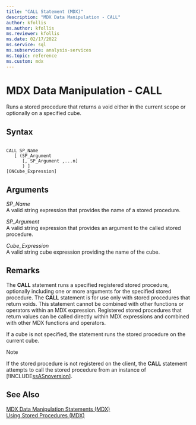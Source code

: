 ```yaml
---
title: "CALL Statement (MDX)"
description: "MDX Data Manipulation - CALL"
author: kfollis
ms.author: kfollis
ms.reviewer: kfollis
ms.date: 02/17/2022
ms.service: sql
ms.subservice: analysis-services
ms.topic: reference
ms.custom: mdx
---
```

# MDX Data Manipulation - CALL


  Runs a stored procedure that returns a void either in the current scope or optionally on a specified cube.  
  
## Syntax  
  
```  
  
CALL SP_Name   
   [ (SP_Argument   
      [, SP_Argument ,...n]  
      ) ]   
[ONCube_Expression]  
```  
  
## Arguments  
 *SP_Name*  
 A valid string expression that provides the name of a stored procedure.  
  
 *SP_Argument*  
 A valid string expression that provides an argument to the called stored procedure.  
  
 *Cube_Expression*  
 A valid string cube expression providing the name of the cube.  
  
## Remarks  
 The **CALL** statement runs a specified registered stored procedure, optionally including one or more arguments for the specified stored procedure. The **CALL** statement is for use only with stored procedures that return voids. This statement cannot be combined with other functions or operators within an MDX expression. Registered stored procedures that return values can be called directly within MDX expressions and combined with other MDX functions and operators.  
  
 If a cube is not specified, the statement runs the stored procedure on the current cube.  
  
> [!NOTE]  
>  If the stored procedure is not registered on the client, the **CALL** statement attempts to call the stored procedure from an instance of [!INCLUDE[ssASnoversion](../includes/ssasnoversion-md.md)].  
  
## See Also  
 [MDX Data Manipulation Statements &#40;MDX&#41;](../mdx/mdx-data-manipulation-statements-mdx.md)   
 [Using Stored Procedures &#40;MDX&#41;](../mdx/using-stored-procedures-mdx.md)  
  
  
